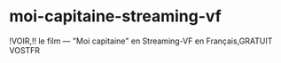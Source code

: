 # moi-capitaine-streaming-vf
!VOIR,!! le film — "Moi capitaine" en Streaming-VF en Français,GRATUIT VOSTFR
